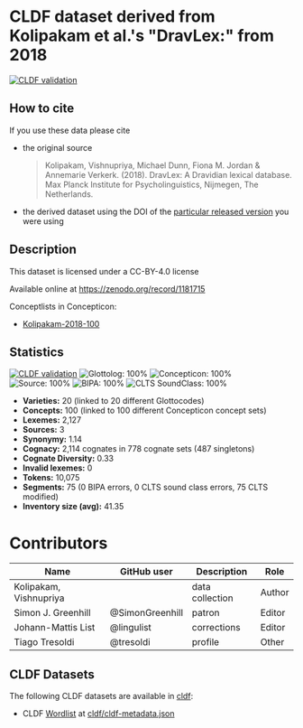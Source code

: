 # CLDF dataset derived from Kolipakam et al.'s "DravLex:" from 2018

[![CLDF validation](https://github.com/lexibank/dravlex/workflows/CLDF-validation/badge.svg)](https://github.com/lexibank/dravlex/actions?query=workflow%3ACLDF-validation)

## How to cite

If you use these data please cite
- the original source
  > Kolipakam, Vishnupriya, Michael Dunn, Fiona M. Jordan & Annemarie Verkerk. (2018). DravLex: A Dravidian lexical database. Max Planck Institute for Psycholinguistics, Nijmegen, The Netherlands.
- the derived dataset using the DOI of the [particular released version](../../releases/) you were using

## Description


This dataset is licensed under a CC-BY-4.0 license

Available online at https://zenodo.org/record/1181715


Conceptlists in Concepticon:
- [Kolipakam-2018-100](https://concepticon.clld.org/contributions/Kolipakam-2018-100)
## Statistics


[![CLDF validation](https://github.com/lexibank/dravlex/workflows/CLDF-validation/badge.svg)](https://github.com/lexibank/dravlex/actions?query=workflow%3ACLDF-validation)
![Glottolog: 100%](https://img.shields.io/badge/Glottolog-100%25-brightgreen.svg "Glottolog: 100%")
![Concepticon: 100%](https://img.shields.io/badge/Concepticon-100%25-brightgreen.svg "Concepticon: 100%")
![Source: 100%](https://img.shields.io/badge/Source-100%25-brightgreen.svg "Source: 100%")
![BIPA: 100%](https://img.shields.io/badge/BIPA-100%25-brightgreen.svg "BIPA: 100%")
![CLTS SoundClass: 100%](https://img.shields.io/badge/CLTS%20SoundClass-100%25-brightgreen.svg "CLTS SoundClass: 100%")

- **Varieties:** 20 (linked to 20 different Glottocodes)
- **Concepts:** 100 (linked to 100 different Concepticon concept sets)
- **Lexemes:** 2,127
- **Sources:** 3
- **Synonymy:** 1.14
- **Cognacy:** 2,114 cognates in 778 cognate sets (487 singletons)
- **Cognate Diversity:** 0.33
- **Invalid lexemes:** 0
- **Tokens:** 10,075
- **Segments:** 75 (0 BIPA errors, 0 CLTS sound class errors, 75 CLTS modified)
- **Inventory size (avg):** 41.35

# Contributors

Name               | GitHub user     | Description                          | Role
---                | ---             | ---                                  | ---
Kolipakam, Vishnupriya | | data collection | Author
Simon J. Greenhill | @SimonGreenhill | patron                               | Editor
Johann-Mattis List | @lingulist | corrections | Editor
Tiago Tresoldi     | @tresoldi       | profile                              | Other




## CLDF Datasets

The following CLDF datasets are available in [cldf](cldf):

- CLDF [Wordlist](https://github.com/cldf/cldf/tree/master/modules/Wordlist) at [cldf/cldf-metadata.json](cldf/cldf-metadata.json)